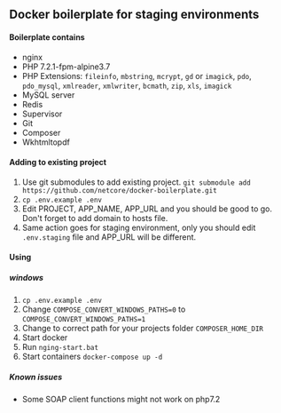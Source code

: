 ## Docker boilerplate for staging environments

#### Boilerplate contains
* nginx
* PHP 7.2.1-fpm-alpine3.7
* PHP Extensions: `fileinfo`, `mbstring`, `mcrypt`, `gd` or `imagick`, `pdo`, `pdo_mysql`, `xmlreader`, `xmlwriter`, `bcmath`, `zip`, `xls`, `imagick`
* MySQL server
* Redis
* Supervisor
* Git
* Composer
* Wkhtmltopdf

#### Adding to existing project
1. Use git submodules to add existing project. ``git submodule add https://github.com/netcore/docker-boilerplate.git``
2. ``cp .env.example .env``
3. Edit PROJECT, APP_NAME, APP_URL and you should be good to go. Don't forget to add domain to hosts file.
4. Same action goes for staging environment, only you should edit ``.env.staging`` file and APP_URL will be different.

#### Using
##### windows
1. `cp .env.example .env`
2. Change `COMPOSE_CONVERT_WINDOWS_PATHS=0` to `COMPOSE_CONVERT_WINDOWS_PATHS=1`
3. Change to correct path for your projects folder `COMPOSER_HOME_DIR`
4. Start docker
5. Run `nging-start.bat`
6. Start containers `docker-compose up -d`

##### Known issues
- Some SOAP client functions might not work on php7.2